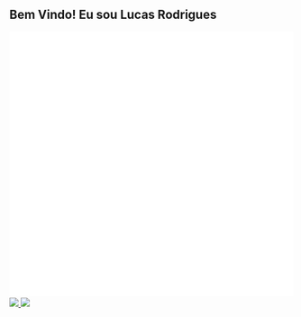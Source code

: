 ## Bem Vindo! Eu sou Lucas Rodrigues

<div>
  <img id="logo" src="./assets/img/Logo.png" alt="Logo Shackluryz" size=250>
  <a href="https://github.com/Shackluryz">
  <img height="180em" src="https://github-readme-stats.vercel.app/api?username=Shackluryz&show_icons=true&theme=tokyonight&include_all_commits=true&count_private=true"/>
  <img height="180em" src="https://github-readme-stats.vercel.app/api/top-langs/?username=Shackluryz&layout=compact&langs_count=7&theme=tokyonight"/>
</div>
